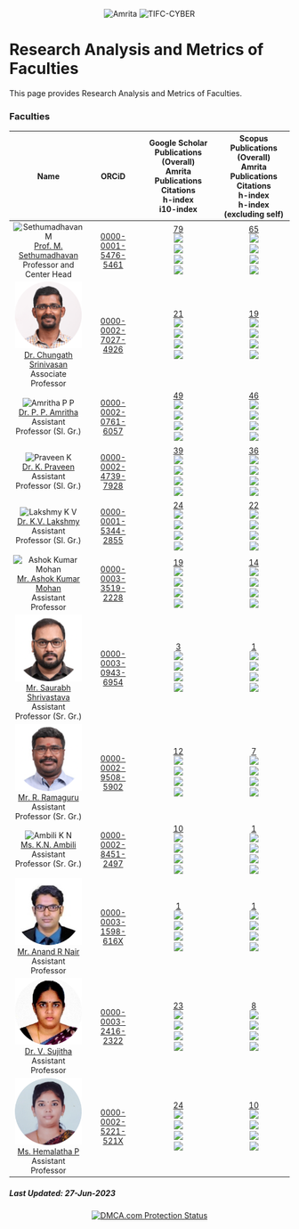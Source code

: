 <p align="center">
    <img src="https://amrita-tifac-cyber-blockchain.github.io/Amrita-TIFAC-Cyber-Blockchain/AVV_PNG.png" alt ="Amrita" width="400" />
    <img src="https://amrita-tifac-cyber-blockchain.github.io/Amrita-TIFAC-Cyber-Blockchain/TIFAC-CORE_in_Cyber_Security.png" alt ="TIFC-CYBER" width="180" />
</p>

# Research Analysis and Metrics of Faculties

This page provides Research Analysis and Metrics of Faculties.

### Faculties

| Name | ORCiD | Google Scholar Publications (Overall) <br/> Amrita Publications  <br/> Citations <br/> h-index <br/>i10-index | Scopus Publications (Overall) <br/> Amrita Publications <br/> Citations <br/> h-index <br/> h-index (excluding self) | 
|:----:|:-------------------:|:-------------------------------------------------------------------------------:|:-----------------------------------------------------------:|
| <img src="Assets/Faculties/MS.jpg" alt="Sethumadhavan M" width="120"/> <br/> [Prof. M. Sethumadhavan](https://www.amrita.edu/faculty/m-sethu) <br/> Professor and Center Head | [0000-0001-5476-5461](https://orcid.org/0000-0001-5476-5461) | [79](https://scholar.google.co.in/citations?user=Xl_P9V0AAAAJ&hl=en) <br/> ![](https://img.shields.io/badge/Amrita-79-violet) <br/> ![](https://img.shields.io/badge/Citations-1138-blue) <br/> ![](https://img.shields.io/badge/h_index-12-green) <br/> ![](https://img.shields.io/badge/i10_index-17-lightgreen) | [65](https://www.scopus.com/authid/detail.uri?authorId=55034101000) <br/> ![](https://img.shields.io/badge/Amrita-65-violet) <br/> ![](https://img.shields.io/badge/Citations-602-blue) <br/> ![](https://img.shields.io/badge/h_index-10-green) <br/> ![](https://img.shields.io/badge/h_index-10-brightgreen)| 
| <img src="Assets/Faculties/CS.png" alt="C Srinivasan" width="120"/> <br/> [Dr. Chungath Srinivasan](https://www.amrita.edu/faculty/c-srinivasan/) <br/> Associate Professor | [0000-0002-7027-4926](https://orcid.org/0000-0002-7027-4926) | [21](https://scholar.google.co.in/citations?user=nlt0DD4AAAAJ&hl=en) <br/> ![](https://img.shields.io/badge/Amrita-21-violet) <br/> ![](https://img.shields.io/badge/Citations-131-blue) <br/> ![](https://img.shields.io/badge/h_index-6-green) <br/> ![](https://img.shields.io/badge/i10_index-3-lightgreen)  | [19](https://www.scopus.com/authid/detail.uri?authorId=43261707200) <br/> ![](https://img.shields.io/badge/Amrita-19-violet) <br/> ![](https://img.shields.io/badge/Citations-84-blue) <br/> ![](https://img.shields.io/badge/h_index-4-green) <br/> ![](https://img.shields.io/badge/h_index-3-brightgreen) |
| <img src="Assets/Faculties/APP.jpg" alt="Amritha P P" width="120"/> <br/> [Dr. P. P. Amritha](https://www.amrita.edu/faculty/pp-amritha/) <br/> Assistant Professor (Sl. Gr.) | [0000-0002-0761-6057](https://orcid.org/0000-0002-0761-6057) | [49](https://scholar.google.co.in/citations?user=8AwtAWsAAAAJ&hl=en) <br/> ![](https://img.shields.io/badge/Amrita-49-violet) <br/> ![](https://img.shields.io/badge/Citations-278-blue)  <br/>  ![](https://img.shields.io/badge/h_index-8-green) <br/> ![](https://img.shields.io/badge/i10_index-7-lightgreen) | [46](https://www.scopus.com/authid/detail.uri?authorId=36536628700) <br/> ![](https://img.shields.io/badge/Amrita-46-violet) <br/> ![](https://img.shields.io/badge/Citations-87-blue) <br/> ![](https://img.shields.io/badge/h_index-5-green) <br/> ![](https://img.shields.io/badge/h_index-4-brightgreen) |
| <img src="Assets/Faculties/KP.jpg" alt="Praveen K" width="120"/> <br/> [Dr. K. Praveen](https://www.amrita.edu/faculty/k-praveen/) <br/> Assistant Professor (Sl. Gr.) | [0000-0002-4739-7928](https://orcid.org/0000-0002-4739-7928) | [39](https://scholar.google.com/citations?hl=en&user=NHVcW84AAAAJ&hl=en) <br/> ![](https://img.shields.io/badge/Amrita-39-violet)  <br/> ![](https://img.shields.io/badge/Citations-154-blue)  <br/>  ![](https://img.shields.io/badge/h_index-7-green) <br/> ![](https://img.shields.io/badge/i10_index-4-lightgreen) | [36](https://www.scopus.com/authid/detail.uri?authorId=8552046600) <br/> ![](https://img.shields.io/badge/Amrita-36-violet) <br/> ![](https://img.shields.io/badge/Citations-100-blue) <br/> ![](https://img.shields.io/badge/h_index-5-green) <br/> ![](https://img.shields.io/badge/h_index-4-brightgreen) |
| <img src="Assets/Faculties/LKV.jpg" alt="Lakshmy K V" width="120"/> <br/> [Dr. K.V. Lakshmy](https://www.amrita.edu/faculty/kv-lakshmy/) <br/> Assistant Professor (Sl. Gr.) | [0000-0001-5344-2855](https://orcid.org/0000-0001-5344-2855) | [24](https://scholar.google.co.in/citations?user=K2n1nh0AAAAJ&hl=en) <br/> ![](https://img.shields.io/badge/Amrita-24-violet) <br/> ![](https://img.shields.io/badge/Citations-222-blue) <br/>  ![](https://img.shields.io/badge/h_index-7-green) <br/> ![](https://img.shields.io/badge/i10_index-5-lightgreen) | [22](https://www.scopus.com/authid/detail.uri?authorId=55032484300) <br/> ![](https://img.shields.io/badge/Amrita-22-violet) <br/> ![](https://img.shields.io/badge/Citations-114-blue) <br/> ![](https://img.shields.io/badge/h_index-6-green) <br/> ![](https://img.shields.io/badge/h_index-6-brightgreen) |
| <img src="Assets/Faculties/AKM.jpg" alt="Ashok Kumar Mohan" width="120"/> <br/> [Mr. Ashok Kumar Mohan](https://www.amrita.edu/faculty/m-ashokkumar/) <br/> Assistant Professor  | [0000-0003-3519-2228](https://orcid.org/0000-0003-3519-2228) | [19](https://scholar.google.co.in/citations?user=W6nvRkQAAAAJ&hl=en) <br/> ![](https://img.shields.io/badge/Amrita-19-violet)  <br/> ![](https://img.shields.io/badge/Citations-121-blue)  <br/>  ![](https://img.shields.io/badge/h_index-7-green) <br/> ![](https://img.shields.io/badge/i10_index-3-lightgreen) | [14](https://www.scopus.com/authid/detail.uri?authorId=57195934643) <br/> ![](https://img.shields.io/badge/Amrita-14-violet) <br/> ![](https://img.shields.io/badge/Citations-55-blue) <br/> ![](https://img.shields.io/badge/h_index-4-green) <br/> ![](https://img.shields.io/badge/h_index-4-brightgreen) |
| <img src="Assets/Faculties/SS.png" alt="Saurabh S" width="120"/> <br/> [Mr. Saurabh Shrivastava](https://www.amrita.edu/faculty/s-saurabh/) <br/> Assistant Professor (Sr. Gr.) | [0000-0003-0943-6954](https://orcid.org/0000-0003-0943-6954) | [3](https://scholar.google.com/citations?user=QdXcVjUAAAAJ&hl=en) <br/> ![](https://img.shields.io/badge/Amrita-3-violet) <br/>  ![](https://img.shields.io/badge/Citations-2-blue)  <br/>  ![](https://img.shields.io/badge/h_index-1-green) <br/> ![](https://img.shields.io/badge/i10_index-0-lightgreen) | [1](https://www.scopus.com/authid/detail.uri?authorId=57346570300) <br/> ![](https://img.shields.io/badge/Amrita-1-violet) <br/> ![](https://img.shields.io/badge/Citations-2-blue) <br/> ![](https://img.shields.io/badge/h_index-1-green) <br/> ![](https://img.shields.io/badge/h_index-1-brightgreen) |
| <img src="Assets/Faculties/RR.png" alt="Ramaguru R" width="120"/> <br/> [Mr. R. Ramaguru](https://www.amrita.edu/faculty/ramaguru-radhakrishnan/) <br/> Assistant Professor (Sr. Gr.) | [0000-0002-9508-5902](https://orcid.org/0000-0002-9508-5902) | [12](https://scholar.google.co.in/citations?user=-DjvKqgAAAAJ&hl=en) <br/> ![](https://img.shields.io/badge/Amrita-9-violet)  <br/> ![](https://img.shields.io/badge/Citations-80-blue)  <br/>  ![](https://img.shields.io/badge/h_index-5-green) <br/> ![](https://img.shields.io/badge/i10_index-3-lightgreen) | [7](https://www.scopus.com/authid/detail.uri?authorId=57210210467) <br/> ![](https://img.shields.io/badge/Amrita-7-violet) <br/> ![](https://img.shields.io/badge/Citations-40-blue) <br/> ![](https://img.shields.io/badge/h_index-3-green) <br/> ![](https://img.shields.io/badge/h_index-2-brightgreen) | 
| <img src="Assets/Faculties/AKN.jpg" alt="Ambili K N" width="120"/> <br/> [Ms. K.N. Ambili](https://www.amrita.edu/faculty/ambili-kakkad-narayanan/) <br/> Assistant Professor (Sr. Gr.) | [0000-0002-8451-2497](https://orcid.org/0000-0002-8451-2497) | [10](https://scholar.google.co.in/citations?user=ZWxL_tkAAAAJ&hl=en) <br/> ![](https://img.shields.io/badge/Amrita-1-violet) <br/>  ![](https://img.shields.io/badge/Citations-54-blue)  <br/>  ![](https://img.shields.io/badge/h_index-4-green) <br/> ![](https://img.shields.io/badge/i10_index-2-lightgreen) | [1](https://www.scopus.com/authid/detail.uri?authorId=57200573039) <br/> ![](https://img.shields.io/badge/Amrita-1-violet) <br/> ![](https://img.shields.io/badge/Citations-17-blue) <br/> ![](https://img.shields.io/badge/h_index-1-green) <br/> ![](https://img.shields.io/badge/h_index-1-brightgreen) |
| <img src="Assets/Faculties/ARN.jpg" alt="Anand R Nair" width="120"/> <br/> [Mr. Anand R Nair]() <br/> Assistant Professor | [0000-0003-1598-616X](https://orcid.org/0000-0003-1598-616X) | [1](https://scholar.google.co.in/citations?user=k9PlyYkAAAAJ&hl=en) <br/> ![](https://img.shields.io/badge/Amrita-1-violet) <br/>  ![](https://img.shields.io/badge/Citations-2-blue)  <br/>  ![](https://img.shields.io/badge/h_index-1-green) <br/> ![](https://img.shields.io/badge/i10_index-0-lightgreen) | [1](https://www.scopus.com/authid/detail.uri?authorId=57442064600) <br/> ![](https://img.shields.io/badge/Amrita-1-violet) <br/> ![](https://img.shields.io/badge/Citations-1-blue) <br/> ![](https://img.shields.io/badge/h_index-1-green) <br/> ![](https://img.shields.io/badge/h_index-1-brightgreen) |
| <img src="Assets/Faculties/VS.jpg" alt="V Sujitha" width="120"/> <br/> [Dr. V. Sujitha]() <br/> Assistant Professor | [0000-0003-2416-2322](https://orcid.org/0000-0003-2416-2322) | [23](https://scholar.google.com/citations?user=LZW1iBEAAAAJ&hl=en) <br/> ![](https://img.shields.io/badge/Amrita-0-violet) <br/>  ![](https://img.shields.io/badge/Citations-36-blue)  <br/>  ![](https://img.shields.io/badge/h_index-3-green) <br/> ![](https://img.shields.io/badge/i10_index-1-lightgreen) | [8](https://www.scopus.com/authid/detail.uri?authorId=57200298624) <br/> ![](https://img.shields.io/badge/Amrita-0-violet) <br/> ![](https://img.shields.io/badge/Citations-22-blue) <br/> ![](https://img.shields.io/badge/h_index-3-green) <br/> ![](https://img.shields.io/badge/h_index-2-brightgreen) |
| <img src="Assets/Faculties/HP.png" alt="Hemalatha P" width="120"/> <br/> [Ms. Hemalatha P]() <br/> Assistant Professor | [0000-0002-5221-521X](https://orcid.org/0000-0002-5221-521X) | [24](https://scholar.google.com/citations?user=ajH378EAAAAJ&hl=en) <br/> ![](https://img.shields.io/badge/Amrita-0-violet) <br/>  ![](https://img.shields.io/badge/Citations-136-blue)  <br/>  ![](https://img.shields.io/badge/h_index-7-green) <br/> ![](https://img.shields.io/badge/i10_index-4-lightgreen) | [10](https://www.scopus.com/authid/detail.uri?authorId=57201494602) <br/> ![](https://img.shields.io/badge/Amrita-0-violet) <br/> ![](https://img.shields.io/badge/Citations-20-blue) <br/> ![](https://img.shields.io/badge/h_index-3-green) <br/> ![](https://img.shields.io/badge/h_index-3-brightgreen) |


##### Last Updated: 27-Jun-2023


<center>
<a href="//www.dmca.com/Protection/Status.aspx?ID=965c50dc-053f-4726-979f-a1f09dcb2fda" title="DMCA.com Protection Status" class="dmca-badge"> <img src ="https://images.dmca.com/Badges/dmca_protected_sml_120j.png?ID=965c50dc-053f-4726-979f-a1f09dcb2fda"  alt="DMCA.com Protection Status" /></a>  <script src="https://images.dmca.com/Badges/DMCABadgeHelper.min.js"> </script>
</center>
